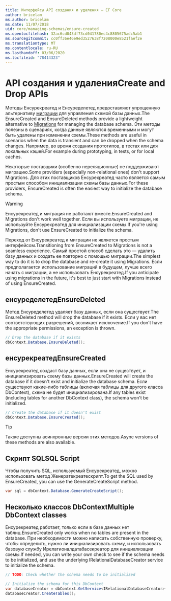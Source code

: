 ```yaml
---
title: Интерфейсы API создания и удаления — EF Core
author: bricelam
ms.author: bricelam
ms.date: 11/07/2018
uid: core/managing-schemas/ensure-created
ms.openlocfilehash: 32ac6cd043df73cd041780ec4c8805675adc5ab1
ms.sourcegitcommit: cc0ff36e46e9ed3527638f7208000e8521faef2e
ms.translationtype: MT
ms.contentlocale: ru-RU
ms.lasthandoff: 03/06/2020
ms.locfileid: "78414323"
---
```

# <a name="create-and-drop-apis"></a><span data-ttu-id="c6e39-102">API создания и удаления</span><span class="sxs-lookup"><span data-stu-id="c6e39-102">Create and Drop APIs</span></span>

<span data-ttu-id="c6e39-103">Методы Енсурекреатед и Енсуределетед предоставляют упрощенную альтернативу [миграции](migrations/index.md) для управления схемой базы данных.</span><span class="sxs-lookup"><span data-stu-id="c6e39-103">The EnsureCreated and EnsureDeleted methods provide a lightweight alternative to [Migrations](migrations/index.md) for managing the database schema.</span></span> <span data-ttu-id="c6e39-104">Эти методы полезны в сценариях, когда данные являются временными и могут быть удалены при изменении схемы.</span><span class="sxs-lookup"><span data-stu-id="c6e39-104">These methods are useful in scenarios when the data is transient and can be dropped when the schema changes.</span></span> <span data-ttu-id="c6e39-105">Например, во время создания прототипов, в тестах или для локальных кэшей.</span><span class="sxs-lookup"><span data-stu-id="c6e39-105">For example during prototyping, in tests, or for local caches.</span></span>

<span data-ttu-id="c6e39-106">Некоторые поставщики (особенно нереляционные) не поддерживают миграцию.</span><span class="sxs-lookup"><span data-stu-id="c6e39-106">Some providers (especially non-relational ones) don't support Migrations.</span></span> <span data-ttu-id="c6e39-107">Для этих поставщиков Енсурекреатед часто является самым простым способом инициализации схемы базы данных.</span><span class="sxs-lookup"><span data-stu-id="c6e39-107">For these providers, EnsureCreated is often the easiest way to initialize the database schema.</span></span>

> [!WARNING]
> <span data-ttu-id="c6e39-108">Енсурекреатед и миграция не работают вместе.</span><span class="sxs-lookup"><span data-stu-id="c6e39-108">EnsureCreated and Migrations don't work well together.</span></span> <span data-ttu-id="c6e39-109">Если вы используете миграции, не используйте Енсурекреатед для инициализации схемы.</span><span class="sxs-lookup"><span data-stu-id="c6e39-109">If you're using Migrations, don't use EnsureCreated to initialize the schema.</span></span>

<span data-ttu-id="c6e39-110">Переход от Енсурекреатед к миграции не является простым интерфейсом.</span><span class="sxs-lookup"><span data-stu-id="c6e39-110">Transitioning from EnsureCreated to Migrations is not a seamless experience.</span></span> <span data-ttu-id="c6e39-111">Самый простой способ сделать это — удалить базу данных и создать ее повторно с помощью миграции.</span><span class="sxs-lookup"><span data-stu-id="c6e39-111">The simplest way to do it is to drop the database and re-create it using Migrations.</span></span> <span data-ttu-id="c6e39-112">Если предполагается использование миграций в будущем, лучше всего начать с миграции, а не использовать Енсурекреатед.</span><span class="sxs-lookup"><span data-stu-id="c6e39-112">If you anticipate using migrations in the future, it's best to just start with Migrations instead of using EnsureCreated.</span></span>

## <a name="ensuredeleted"></a><span data-ttu-id="c6e39-113">енсуределетед</span><span class="sxs-lookup"><span data-stu-id="c6e39-113">EnsureDeleted</span></span>

<span data-ttu-id="c6e39-114">Метод Енсуределетед удаляет базу данных, если она существует.</span><span class="sxs-lookup"><span data-stu-id="c6e39-114">The EnsureDeleted method will drop the database if it exists.</span></span> <span data-ttu-id="c6e39-115">Если у вас нет соответствующих разрешений, возникает исключение.</span><span class="sxs-lookup"><span data-stu-id="c6e39-115">If you don't have the appropriate permissions, an exception is thrown.</span></span>

``` csharp
// Drop the database if it exists
dbContext.Database.EnsureDeleted();
```

## <a name="ensurecreated"></a><span data-ttu-id="c6e39-116">енсурекреатед</span><span class="sxs-lookup"><span data-stu-id="c6e39-116">EnsureCreated</span></span>

<span data-ttu-id="c6e39-117">Енсурекреатед создаст базу данных, если она не существует, и инициализировать схему базы данных.</span><span class="sxs-lookup"><span data-stu-id="c6e39-117">EnsureCreated will create the database if it doesn't exist and initialize the database schema.</span></span> <span data-ttu-id="c6e39-118">Если существуют какие-либо таблицы (включая таблицы для другого класса DbContext), схема не будет инициализирована.</span><span class="sxs-lookup"><span data-stu-id="c6e39-118">If any tables exist (including tables for another DbContext class), the schema won't be initialized.</span></span>

``` csharp
// Create the database if it doesn't exist
dbContext.Database.EnsureCreated();
```

> [!TIP]
> <span data-ttu-id="c6e39-119">Также доступны асинхронные версии этих методов.</span><span class="sxs-lookup"><span data-stu-id="c6e39-119">Async versions of these methods are also available.</span></span>

## <a name="sql-script"></a><span data-ttu-id="c6e39-120">Скрипт SQL</span><span class="sxs-lookup"><span data-stu-id="c6e39-120">SQL Script</span></span>

<span data-ttu-id="c6e39-121">Чтобы получить SQL, используемый Енсурекреатед, можно использовать метод Женератекреатескрипт.</span><span class="sxs-lookup"><span data-stu-id="c6e39-121">To get the SQL used by EnsureCreated, you can use the GenerateCreateScript method.</span></span>

``` csharp
var sql = dbContext.Database.GenerateCreateScript();
```

## <a name="multiple-dbcontext-classes"></a><span data-ttu-id="c6e39-122">Несколько классов DbContext</span><span class="sxs-lookup"><span data-stu-id="c6e39-122">Multiple DbContext classes</span></span>

<span data-ttu-id="c6e39-123">Енсурекреатед работает, только если в базе данных нет таблиц.</span><span class="sxs-lookup"><span data-stu-id="c6e39-123">EnsureCreated only works when no tables are present in the database.</span></span> <span data-ttu-id="c6e39-124">При необходимости можно написать собственную проверку, чтобы определить, нужно ли инициализировать схему, и использовать базовую службу Ирелатионалдатабасекреатор для инициализации схемы.</span><span class="sxs-lookup"><span data-stu-id="c6e39-124">If needed, you can write your own check to see if the schema needs to be initialized, and use the underlying IRelationalDatabaseCreator service to initialize the schema.</span></span>

``` csharp
// TODO: Check whether the schema needs to be initialized

// Initialize the schema for this DbContext
var databaseCreator = dbContext.GetService<IRelationalDatabaseCreator>();
databaseCreator.CreateTables();
```
